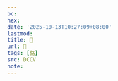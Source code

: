 ```yaml
---
bc:
hex:
date: '2025-10-13T10:27:09+08:00'
lastmod:
title: 􁶖
url: 􁶖
tags: [貉]
src: DCCV
note:
---
```

